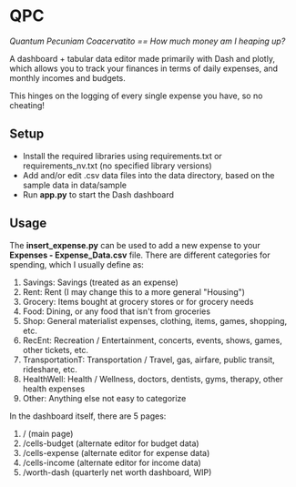# QPC
*Quantum Pecuniam Coacervatito == How much money am I heaping up?*

A dashboard + tabular data editor made primarily with Dash and plotly, 
which allows you to track your finances in terms of daily expenses, and monthly incomes and budgets.

This hinges on the logging of every single expense you have, so no cheating!

## Setup
* Install the required libraries using requirements.txt or requirements_nv.txt (no specified library versions)
* Add and/or edit .csv data files into the data directory, based on the sample data in data/sample
* Run **app.py** to start the Dash dashboard

## Usage
The **insert_expense.py** can be used to add a new expense to your **Expenses - Expense_Data.csv** file.
There are different categories for spending, which I usually define as:
1. Savings: Savings (treated as an expense)
2. Rent: Rent (I may change this to a more general "Housing")
3. Grocery: Items bought at grocery stores or for grocery needs
4. Food: Dining, or any food that isn't from groceries
5. Shop: General materialist expenses, clothing, items, games, shopping, etc.
6. RecEnt: Recreation / Entertainment, concerts, events, shows, games, other tickets, etc.
7. TransportationT: Transportation / Travel, gas, airfare, public transit, rideshare, etc.
8. HealthWell: Health / Wellness, doctors, dentists, gyms, therapy, other health expenses
9. Other: Anything else not easy to categorize

In the dashboard itself, there are 5 pages:
1. / (main page)
2. /cells-budget (alternate editor for budget data)
3. /cells-expense (alternate editor for expense data)
4. /cells-income (alternate editor for income data)
5. /worth-dash (quarterly net worth dashboard, WIP)